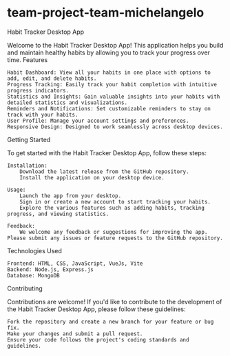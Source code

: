 # team-project-team-michelangelo
Habit Tracker Desktop App

Welcome to the Habit Tracker Desktop App! This application helps you build and maintain healthy habits by allowing you to track your progress over time.
Features

    Habit Dashboard: View all your habits in one place with options to add, edit, and delete habits.
    Progress Tracking: Easily track your habit completion with intuitive progress indicators.
    Statistics and Insights: Gain valuable insights into your habits with detailed statistics and visualizations.
    Reminders and Notifications: Set customizable reminders to stay on track with your habits.
    User Profile: Manage your account settings and preferences.
    Responsive Design: Designed to work seamlessly across desktop devices.

Getting Started

To get started with the Habit Tracker Desktop App, follow these steps:

    Installation:
        Download the latest release from the GitHub repository.
        Install the application on your desktop device.

    Usage:
        Launch the app from your desktop.
        Sign in or create a new account to start tracking your habits.
        Explore the various features such as adding habits, tracking progress, and viewing statistics.

    Feedback:
        We welcome any feedback or suggestions for improving the app. Please submit any issues or feature requests to the GitHub repository.

Technologies Used

    Frontend: HTML, CSS, JavaScript, VueJs, Vite
    Backend: Node.js, Express.js
    Database: MongoDB
    

Contributing

Contributions are welcome! If you'd like to contribute to the development of the Habit Tracker Desktop App, please follow these guidelines:

    Fork the repository and create a new branch for your feature or bug fix.
    Make your changes and submit a pull request.
    Ensure your code follows the project's coding standards and guidelines.